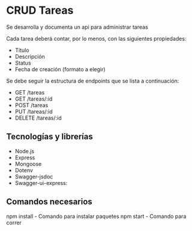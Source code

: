 # CRUD Tareas
Se desarrolla y documenta un api para administrar tareas

Cada tarea deberá contar, por lo menos, con las siguientes propiedades:
- Título
- Descripción
- Status
- Fecha de creación (formato a elegir)

Se debe seguir la estructura de endpoints que se lista a continuación:
- GET /tareas
- GET /tareas/:id
- POST /tareas
- PUT /tareas/:id
- DELETE /tareas/:id

## Tecnologías y librerías
- Node.js
- Express
- Mongoose
- Dotenv
- Swagger-jsdoc
- Swagger-ui-express:

## Comandos necesarios

npm install - Comando para instalar paquetes
npm start - Comando para correr 